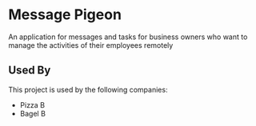 
# Message Pigeon


An application for messages and tasks for business owners who want to manage the activities of their employees remotely
## Used By

This project is used by the following companies:

- Pizza B
- Bagel B


